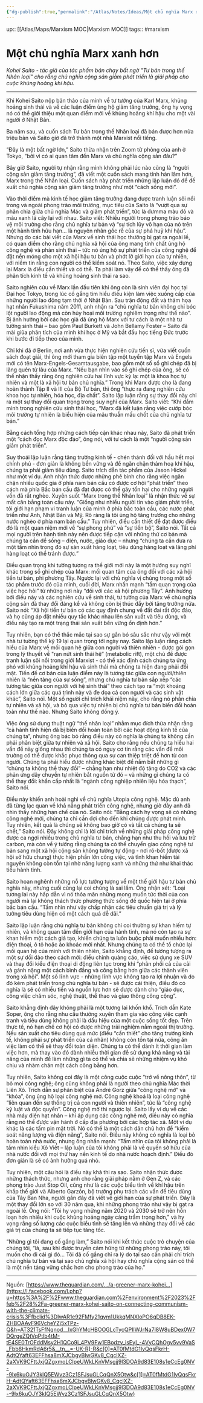 ```yaml
---
{"dg-publish":true,"permalink":"/Atlas/Notes/Ideas/Một chủ nghĩa Marx xanh hơn/"}
---
```


up:: [[Atlas/Maps/Marxism MOC\|Marxism MOC]]
tags:: #marxism 

# Một chủ nghĩa Marx xanh hơn
*Kohei Saito - tác giả của tác phẩm bán chạy bất ngờ "Tư bản trong thế Nhân loại" cho rằng chủ nghĩa cộng sản giảm phát triển là giải pháp cho cuộc khủng hoảng khí hậu.*

-----

Khi Kohei Saito nộp bản thảo của mình về tư tưởng của Karl Marx, khủng hoảng sinh thái và về các luận điểm ủng hộ giảm tăng trưởng, ông hy vọng nó có thể giới thiệu một quan điểm mới về khủng hoảng khí hậu cho một vài người ở Nhật Bản.

Ba năm sau, và cuốn sách Tư bản trong thế Nhân loại đã bán được hơn nửa triệu bản và Saito giờ đã trở thành một nhà Marxist nổi tiếng.

“Đây là một bất ngờ lớn,” Saito thừa nhận trên Zoom từ phòng của anh ở Tokyo, “bởi vì có ai quan tâm đến Marx và chủ nghĩa cộng sản đâu?”

Bây giờ Saito, người tự nhận rằng mình không phải lúc nào cũng là “người cộng sản giảm tăng trưởng”, đã viết một cuốn sách mang tính hàn lâm hơn, Marx trong thế Nhân loại. Cuốn sách này phát triển những lập luận đó để đề xuất chủ nghĩa cộng sản giảm tăng trưởng như một “cách sống mới”.

Vào thời điểm mà kinh tế học giảm tăng trưởng đang được tranh luận sôi nổi trong và ngoài phong trào môi trường, mục tiêu của Saito là “vượt qua sự phân chia giữa chủ nghĩa Mác và giảm phát triển”, tức là đưmma màu đỏ và màu xanh lá cây lại với nhau. Saito viết: Nhiều người trong phong trào bảo vệ môi trường cho rằng chủ nghĩa tư bản và “sự tích lũy vô hạn của nó trên một hành tinh hữu hạn… là nguyên nhân gốc rễ của sự phá huỷ khí hậu”. Nhưng do các bài viết của Marx về sinh thái học thường bị gạt ra ngoài lề, có quan điểm cho rằng chủ nghĩa xã hội của ông mang tính chất ủng hộ công nghệ và phản sinh thái – tức nó ủng hộ sự phát triển của công nghệ để đặt nền móng cho một xã hội hậu tư bản và phớt lờ giới hạn của tự nhiên, với niềm tin rằng con người có thể kiểm soát nó. Theo Saito, việc xây dựng lại Marx là điều cần thiết và có thể. Ta phải làm vậy để có thể thấy ông đã phân tích kinh tế và khủng hoảng sinh thái ra sao.

Saito nghiên cứu về Marx lần đầu tiên khi ông còn là sinh viên đại học tại Đại học Tokyo, trong lúc cố gắng tìm hiểu điều kiện làm việc xuống cấp của những người lao động tạm thời ở Nhật Bản. Sau trận động đất và thảm họa hạt nhân Fukushima năm 2011, anh nhận ra “chủ nghĩa tư bản không chỉ bóc lột người lao động mà còn hủy hoại môi trường nghiêm trọng như thế nào”. Bị ảnh hưởng bởi các học giả đã ủng hộ Marx với tư cách là một nhà tư tưởng sinh thái – bao gồm Paul Burkett và John Bellamy Foster – Saito đã mài giũa phân tích của mình khi học ở Mỹ và bắt đầu học tiếng Đức trước khi bước đi tiếp theo của mình.

Chỉ khi đã ở Berlin, nơi anh vừa thực hiện nghiên cứu tiến sĩ, vừa viết cuốn sách đoạt giải, thì ông mới tham gia biên tập một tuyển tập Marx và Engels mới có tên Marx-Engels-Gesamtausgabe, bao gồm một số sổ ghi chép đã bị lãng quên từ lâu của Marx. “Nếu bạn nhìn vào sổ ghi chép của ông, sẽ có thể nhận thấy rằng ông nghiên cứu hai lĩnh vực kỳ lạ: một là khoa học tự nhiên và một là xã hội tư bản chủ nghĩa.” Trong khi Marx được cho là đang hoàn thành Tập II và III của Bộ Tư bản, thì ông “thực ra đang nghiên cứu khoa học tự nhiên, hóa học, địa chất”. Saito lập luận rằng sự thay đổi này chỉ ra một sự thay đổi quan trọng trong suy nghĩ của Marx. Saito viết: “Khi đắm mình trong nghiên cứu sinh thái học, “Marx đã kết luận rằng việc cướp bóc môi trường tự nhiên là biểu hiện của mâu thuẫn mấu chốt của chủ nghĩa tư bản.”

Bằng cách tổng hợp những cách tiếp cận khác nhau này, Saito đã phát triển một “cách đọc Marx độc đáo”, ông nói, với tư cách là một “người cộng sản giảm phát triển”.

Suy thoái lập luận rằng tăng trưởng kinh tế - chén thánh đối với hầu hết mọi chính phủ - đơn giản là không bền vững và để ngăn chặn thảm hoạ khí hậu, chúng ta phải giảm tiêu dùng. Saito trích dẫn tác phẩm của Jason Hickel như một ví dụ. Anh nhận thức được những phê bình cho rằng việc ngăn chặn nhiều quốc gia ở phía nam bán cầu có được cơ hội “phát triển” theo cách mà phía Bắc bán cầu đã đạt được có thể gây tổn hại cho những người vốn đã rất nghèo. Xuyên suốt “Marx trong thế Nhân loại” là nhận thức về sự mất cân bằng toàn cầu này. “Giống như nhiều người tin vào giảm phát triển, tôi giới hạn phạm vi tranh luận của mình ở phía bắc toàn cầu, các nước phát triển như Anh, Nhật Bản và Mỹ. Rõ ràng là tôi ủng hộ tăng trưởng cho những nước nghèo ở phía nam bán cầu.” Tuy nhiên, điều cần thiết để đạt được điều đó là một quan niệm mới về “sự phong phú” và “sự tiến bộ”, Saito nói. Tất cả mọi người trên hành tinh này nên được tiếp cận với những thứ cơ bản mà chúng ta cần để sống – điện, nước, giáo dục – nhưng “chúng ta cần đưa ra một tầm nhìn trong đó sự sản xuất hàng loạt, tiêu dùng hàng loạt và lãng phí hàng loạt có thể tránh được.”

Điều quan trọng khi tưởng tượng ra thế giới mới này là một hướng suy nghĩ khác trong sổ ghi chép của Marx: mối quan tâm của ông đối với các xã hội tiền tư bản, phi phương Tây. Ngược lại với chủ nghĩa vị chủng trong một số tác phẩm trước đó của mình, cuối đời, Marx nhấn mạnh “tầm quan trọng của việc học hỏi” từ những nơi này “đối với các xã hội phương Tây”. Ảnh hưởng bởi điều này và các nghiên cứu về sinh thái, tư tưởng của Marx về chủ nghĩa cộng sản đã thay đổi đáng kể và không còn bị thúc đẩy bởi tăng trưởng nữa. Saito nói: “Xã hội tiền tư bản có các quy định chung về đất đai rất độc đáo, và họ cũng áp đặt nhiều quy tắc khác nhau lên sản xuất và tiêu dùng, và điều này tạo ra một trạng thái sản xuất bền vững ổn định hơn.”

Tuy nhiên, bạn có thể thắc mắc tại sao sự gắn bó sâu sắc như vậy với một nhà tư tưởng thế kỷ 19 lại quan trọng tới ngày nay. Saito lập luận rằng cách hiểu của Marx về mối quan hệ giữa con người và thiên nhiên - được gói gọn trong lý thuyết về "rạn nứt sinh thái hệ” (metabolic rift), một chủ đề được tranh luận sôi nổi trong giới Marxist - có thể xác định cách chúng ta ứng phó với khủng hoảng khí hậu và sinh thái mà chúng ta hiện đang phải đối mặt. Tiền đề cơ bản của luận điểm này là tương tác giữa con người/thiên nhiên là “nền tảng của sự sống”, nhưng chủ nghĩa tư bản sắp xếp “các tương tác giữa con người với hệ sinh thái” theo cách tạo ra “một khoảng cách lớn giữa các quá trình này và đe dọa cả con người và các sinh vật khác”, Saito nói. Một số người chỉ trích khái niệm này, cho rằng nó phân chia tự nhiên và xã hội, và bỏ qua việc tự nhiên bị chủ nghĩa tư bản biến đổi hoàn toàn như thế nào. Nhưng Saito không đồng ý.

Việc ông sử dụng thuật ngữ “thế nhân loại” nhằm mục đích thừa nhận rằng “cả hành tinh hiện đã bị biến đổi hoàn toàn bởi các hoạt động kinh tế của chúng ta”, nhưng ông bác bỏ rằng điều này có nghĩa là chúng ta không cần phải phân biệt giữa tự nhiên và xã hội. Saito cho rằng nếu chúng ta hiểu hai vấn đề này giống nhau thì chúng ta có nguy cơ tin rằng các vấn đề môi trường có thể được khắc phục thông qua sự can thiệp triệt để hơn từ con người. Chúng ta phải hiểu được những khác biệt để nắm bắt những gì “chúng ta không thể thay đổi” – chẳng hạn như nhiệt độ tăng do CO2 và các phản ứng dây chuyền tự nhiên bắt nguồn từ đó – và những gì chúng ta có thể thay đổi: khẩn cấp nhất là “ngành công nghiệp nhiên liệu hóa thạch”, Saito nói.

Điều này khiến anh hoài nghi về chủ nghĩa Utopia công nghệ. Mặc dù anh đã từng lạc quan về khả năng phát triển công nghệ, nhưng giờ đây anh đã nhìn thấy những hạn chế của nó. Saito nói: “Bằng cách hy vọng sẽ có những công nghệ mới, chúng ta chỉ cần đợi cho đến khi chúng được phát minh. Tuy nhiên, kết quả là chúng sẽ không bao giờ có và tất cả chúng ta sẽ chết,” Saito nói. Đây không chỉ là lời chỉ trích về những giải pháp công nghệ được ca ngợi nhiều trong chủ nghĩa tư bản, chẳng hạn như thu hồi và lưu trữ carbon, mà còn về ý tưởng rằng chúng ta có thể chuyển giao công nghệ tư bản sang một xã hội cộng sản không tưởng tự động - nơi rô-bốt (được xã hội sở hữu chung) thực hiện phần lớn công việc, và tình khan hiếm tài nguyên không còn tồn tại nhờ năng lượng xanh và những thứ như khai thác tiểu hành tinh.

Saito hoan nghênh những nỗ lực tưởng tượng về một thế giới hậu tư bản chủ nghĩa này, nhưng cuối cùng lại coi chúng là sai lầm. Ông nhận xét: “Loại tương lai này hấp dẫn vì nó thỏa mãn những mong muốn tức thời của con người mà lại không thách thức phương thức sống đế quốc hiện tại ở phía bắc bán cầu. “Tầm nhìn như vậy chấp nhận các tiêu chuẩn giá trị và lý tưởng tiêu dùng hiện có một cách quá dễ dãi.”

Saito lập luận rằng chủ nghĩa tư bản không chỉ coi thường sự khan hiếm tự nhiên, và không quan tâm đến giới hạn của hành tinh, mà nó còn tạo ra sự khan hiếm một cách giả tạo, khiến chúng ta luôn buộc phải muốn nhiều hơn: điện thoại, ô tô hoặc áo khoác mới nhất. Nhưng chúng ta có thể tổ chức lại mối quan hệ của mình với thiên nhiên, Saito khẳng định, để tưởng tượng ra một sự dồi dào theo cách mới: điều chỉnh quảng cáo, việc sử dụng xe SUV và thay đổi kiểu điện thoại di động liên tục trong khi “phân phối cả của cải và gánh nặng một cách bình đẳng và công bằng hơn giữa các thành viên trong xã hội”. Một số lĩnh vực - những lĩnh vực không tạo ra lợi nhuận và do đó kém phát triển trong chủ nghĩa tư bản - sẽ được cải thiện, điều đó có nghĩa là sẽ có nhiều tiền và nguồn lực hơn sẽ được dành cho “giáo dục, công việc chăm sóc, nghệ thuật, thể thao và giao thông công cộng”.

Saito khẳng định đây không phải là một tương lai khốn khổ. Trích dẫn Kate Soper, ông cho rằng nhu cầu thường xuyên tham gia vào công việc cạnh tranh và tiêu dùng không phải là dấu hiệu của một cuộc sống tốt đẹp. Trên thực tế, nó hạn chế cơ hội có được những trải nghiệm nằm ngoài thị trường. Nếu sản xuất cho tiêu dùng quá mức (điều “cần thiết” cho tăng trưởng kinh tế, không phải sự phát triển của cá nhân) không còn tồn tại nữa, công ăn việc làm có thể sẽ thay đổi toàn diện. Chúng ta có thể dành ít thời gian làm việc hơn, mà thay vào đó dành nhiều thời gian để sử dụng khả năng và tài năng của mình để làm những gì ta có thể và chia sẻ những nhiệm vụ khó chịu và nhàm chán một cách công bằng hơn.

Tuy nhiên, Saito không coi đây là một công cuộc cuộc “trở về nông thôn”, từ bỏ mọi công nghệ; ông cũng không phải là người theo chủ nghĩa Mác thời Liên Xô. Trích dẫn sự phân biệt của André Gorz giữa “công nghệ mở” và “khóa”, ông ủng hộ loại công nghệ mở. Công nghệ khoá là loại công nghệ “liên quan đến sự thống trị cả con người và thiên nhiên”, tức là “công nghệ kỷ luật và độc quyền”. Công nghệ mở thì ngược lại. Saito lấy ví dụ về các nhà máy điện hạt nhân – khi áp dụng các công nghệ mở, điều này có nghĩa rằng nó thể được vận hành ở cấp địa phương bởi các hợp tác xã. Một ví dụ khác là các tấm pin mặt trời. Nó có thể là một cách dân chủ hơn để “kiểm soát năng lượng và điện năng”, Saito nói. Điều này không có nghĩa là loại bỏ hoàn toàn nhà nước, nhưng ông nhấn mạnh: “Tầm nhìn của tôi không phải là tầm nhìn kiểu Xô Viết – lập luận của tôi không phải là về quyền sở hữu của nhà nước đối với mọi thứ hay nền kinh tế do nhà nước hoạch định.” Điều đó đơn giản là sẽ có ảnh hưởng quá nhỏ.

Tuy nhiên, một câu hỏi là điều này khả thi ra sao. Saito nhận thức được những thách thức, nhưng anh cho rằng giải pháp nằm ở Gen Z, và các phong trào Just Stop Oil, cũng như là các cuộc biểu tình về khí hậu trên khắp thế giới và Alberto Garzón, bộ trưởng phụ trách các vấn đề tiêu dùng của Tây Ban Nha, người gần đây đã viết về giới hạn của sự phát triển. Đây là một thay đổi lớn so với 30 năm qua, khi những phong trào như vậy bị gạt ra ngoài lề. Ông nói: “Tôi hy vọng những năm 2020 và 2030 sẽ trở nên hỗn loạn hơn nhiều khi cuộc khủng hoảng ngày càng trầm trọng hơn,” và hy vọng rằng số lượng các cuộc biểu tình sẽ tăng lên và những thay đổi về các giá trị của chúng ta sẽ tiếp tục tăng tốc.

“Những gì tôi đang cố gắng làm,” Saito nói khi kết thúc cuộc trò chuyện của chúng tôi, “là, sau khi được truyền cảm hứng từ những phong trào này, tôi muốn cho đi cái gì đó… Tôi đã cố gắng chỉ ra lý do tại sao cần phải chỉ trích chủ nghĩa tư bản và tại sao chủ nghĩa xã hội hay chủ nghĩa cộng sản có thể là một nền tảng vững chắc hơn cho phong trào của họ.”

------

Nguồn: [https://www.theguardian.com/.../a-greener-marx-kohei...](https://l.facebook.com/l.php?u=https%3A%2F%2Fwww.theguardian.com%2Fenvironment%2F2023%2Ffeb%2F28%2Fa-greener-marx-kohei-saito-on-connecting-communism-with-the-climate-crisis%3Ffbclid%3DIwAR1e92FMfy21gym1UkkqMNXloPO6gDB8EK-ZHBOAAvF96VcheYZj5xTPz-Q&h=AT321TsFfNqnod__IxGhYMcHBOOGLcTycQPIlWJrNa7l8W8uBDex0W7DQrgeZQtVqPtlb4tM-tE4SE0TrOFddMsy2H1QCo9i_4PV9Fw1EBodzv_isEyI_-4VyCQhOgv5vv9VaS_Fbb8HkmRdA6r5&__tn__=-UK-R]-R&c[0]=AT0fMtdG1IyQqsFkrH-AdtQYaft63EFFhsa8mXJCbgvBlwGKv8_CqclXZ-2aXVK9CFttJxjQZgxmoLClpeUWkLKnVMsgjj9l3DOA9d83E108s1eCcEg0NV--9lx6kuOJY3kIQ5EWvz3Cz1SFJsuGLCqQnX5Otw&c[1]=AT0fMtdG1IyQqsFkrH-AdtQYaft63EFFhsa8mXJCbgvBlwGKv8_CqclXZ-2aXVK9CFttJxjQZgxmoLClpeUWkLKnVMsgjj9l3DOA9d83E108s1eCcEg0NV--9lx6kuOJY3kIQ5EWvz3Cz1SFJsuGLCqQnX5Otw)